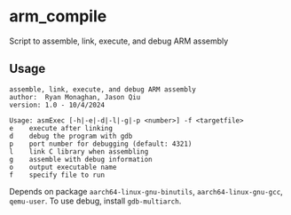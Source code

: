 # arm_compile

Script to assemble, link, execute, and debug ARM assembly

## Usage

```
assemble, link, execute, and debug ARM assembly
author:  Ryan Monaghan, Jason Qiu
version: 1.0 - 10/4/2024

Usage: asmExec [-h|-e|-d|-l|-g|-p <number>] -f <targetfile>
e    execute after linking
d    debug the program with gdb
p    port number for debugging (default: 4321)
l    link C library when assembling
g    assemble with debug information
o    output executable name
f    specify file to run

```

Depends on package `aarch64-linux-gnu-binutils`, `aarch64-linux-gnu-gcc`, `qemu-user`. To use debug, install `gdb-multiarch`.
